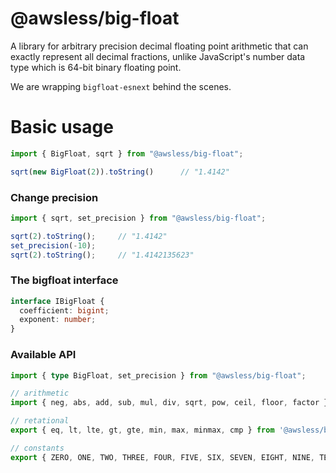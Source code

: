# @awsless/big-float

A library for arbitrary precision decimal floating point arithmetic that can exactly represent all decimal fractions,
unlike JavaScript's number data type which is 64-bit binary floating point.

We are wrapping ```bigfloat-esnext``` behind the scenes.

# Basic usage
```ts
import { BigFloat, sqrt } from "@awsless/big-float";

sqrt(new BigFloat(2)).toString()      // "1.4142"
```

### Change precision
```ts
import { sqrt, set_precision } from "@awsless/big-float";

sqrt(2).toString();     // "1.4142"
set_precision(-10);
sqrt(2).toString();     // "1.4142135623"
```

### The bigfloat interface
```ts
interface IBigFloat {
  coefficient: bigint;
  exponent: number;
}
```

### Available API
```ts
import { type BigFloat, set_precision } from "@awsless/big-float";

// arithmetic
import { neg, abs, add, sub, mul, div, sqrt, pow, ceil, floor, factor } from '@awsless/big-float'

// retational
export { eq, lt, lte, gt, gte, min, max, minmax, cmp } from '@awsless/big-float'

// constants
export { ZERO, ONE, TWO, THREE, FOUR, FIVE, SIX, SEVEN, EIGHT, NINE, TEN, HUNDRED, THOUSAND, MILLION, BILLION, TRILLION } from '@awsless/big-float'
```
